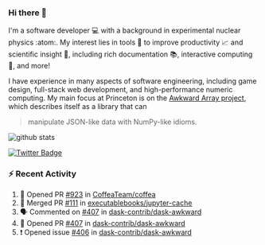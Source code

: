 ### Hi there 👋 

I'm a software developer 💻 with a background in experimental nuclear physics :atom:. My interest lies in tools :wrench: to improve productivity :chart_with_upwards_trend: and scientific insight :telescope:, including rich documentation 📚, interactive computing 🧮, and more! 

I have experience in many aspects of software engineering, including game design, full-stack web development, and high-performance numeric computing. My main focus at Princeton is on the [Awkward Array project](awkward-array.org/), which describes itself as a library that can 
> manipulate JSON-like data with NumPy-like idioms.

![github stats](https://github-readme-stats.vercel.app/api?username=agoose77&show_icons=true&hide_rank=true&hide_title=true&bg_color=30,e76445,904e95&text_color=efe3ec&icon_color=efe3ec)
<!--
**agoose77/agoose77** is a ✨ _special_ ✨ repository because its `README.md` (this file) appears on your GitHub profile.

Here are some ideas to get you started:

- 🔭 I’m currently working on ...
- 🌱 I’m currently learning ...
- 👯 I’m looking to collaborate on ...
- 🤔 I’m looking for help with ...
- 💬 Ask me about ...
- 📫 How to reach me: ...
- 😄 Pronouns: ...
- ⚡ Fun fact: ...
-->

[![Twitter Badge](https://img.shields.io/twitter/follow/agoose77?style=flat-square&logo=Twitter&logoColor=white&color=cornflowerblue)](https://twitter.com/agoose77)

### :zap: Recent Activity

<!--START_SECTION:activity-->
1. 💪 Opened PR [#923](https://github.com/CoffeaTeam/coffea/pull/923) in [CoffeaTeam/coffea](https://github.com/CoffeaTeam/coffea)
2. 🎉 Merged PR [#111](https://github.com/executablebooks/jupyter-cache/pull/111) in [executablebooks/jupyter-cache](https://github.com/executablebooks/jupyter-cache)
3. 🗣 Commented on [#407](https://github.com/dask-contrib/dask-awkward/pull/407#issuecomment-1802435142) in [dask-contrib/dask-awkward](https://github.com/dask-contrib/dask-awkward)
4. 💪 Opened PR [#407](https://github.com/dask-contrib/dask-awkward/pull/407) in [dask-contrib/dask-awkward](https://github.com/dask-contrib/dask-awkward)
5. ❗ Opened issue [#406](https://github.com/dask-contrib/dask-awkward/issues/406) in [dask-contrib/dask-awkward](https://github.com/dask-contrib/dask-awkward)
<!--END_SECTION:activity-->
